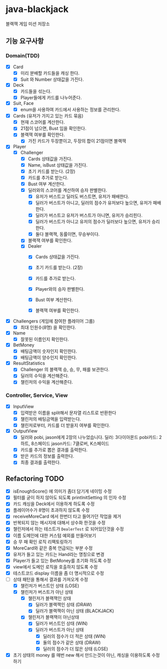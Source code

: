 # java-blackjack

블랙잭 게임 미션 저장소

## 기능 요구사항

### Domain(TDD)

- [x] Card
    - [x] 미리 분배할 카드들을 캐싱 한다.
    - [x] Suit 와 Number 상태값을 가진다.

- [x] Deck
    - [x] 카드들을 섞는다.
    - [x] Player들에게 카드를 나누어준다.

- [x] Suit, Face
    - [x] enum을 사용하여 카드에서 사용하는 정보를 관리한다.

- [x] Cards (유저가 가지고 있는 카드 묶음)
    - [x] 현재 스코어를 계산한다.
    - [x] 21점이 넘으면, Bust 임을 확인한다.
    - [x] 블랙잭 여부를 확인한다.
        - [x] 가진 카드가 두장뿐이고, 두장의 합이 21점이면 블랙잭

- [x] Player
    - [x] Challenger
        - [x] Cards 상태값을 가진다.
        - [x] Name, isBust 상태값을 가진다.
        - [x] 초기 카드를 받는다. (2장)
        - [x] 카드를 추가로 받는다.
        - [x] Bust 여부 계산한다.
        - [x] 딜러와의 스코어를 계산하여 승자 판별한다.
            - [x] 유저가 버스트고 딜러도 버스트면, 유저가 패배한다.
            - [x] 딜러가 버스트가 아니고, 딜러의 점수가 유저보다 높으면, 유저가 패배한다.
            - [x] 딜러가 버스트고 유저가 버스트가 아니면, 유저가 승리힌다.
            - [x] 딜러가 버스트가 아니고 유저의 점수가 딜러보다 높으면, 유저가 승리한다.
            - [x] 둘다 블랙잭, 동률이면, 무승부이다.
        - [x] 블랙잭 여부를 확인한다.
        - [x] Dealer
            - [x] Cards 상태값을 가진다.
            - [x] 초기 카드를 받는다. (2장)
            - [x] 카드를 추가로 받는다.
            - [x] Player와의 승자 판별한다.
            - [x] Bust 여부 계산한다.
            - [x] 블랙잭 여부를 확인한다.


- [x] Challengers (게임에 참여한 플레이어 그룹)
    - [x] 최대 인원수(8명) 을 확인한다.

- [x] Name
    - [x] 잘못된 이름인지 확인한다.

- [x] BetMoney
    - [x] 배팅금액이 숫자인지 확인한다.
    - [x] 배팅금액이 양수인지 확인한다.

- [x] ResultStatistics
    - [x] Challenger 의 블랙잭 승, 승, 무, 패를 보관한다.
    - [x] 딜러의 수익을 계산해준다.
    - [x] 챌린저의 수익을 계산해준다.

### Controller, Service, View

- [x] InputView
    - [x] 입력받은 이름을 split해서 문자열 리스트로 반환한다 
    - [x] 챌린저의 배팅금액을 입력받는다.
    - [x] 챌린저로부터, 카드를 더 받을지 여부를 확인한다.

- [x] OutputView
    - [x] 딜러와 pobi, jason에게 2장의 나누었습니다. 딜러: 3다이아몬드 pobi카드: 2하트, 8스페이드 jason카드: 7클로버, K스페이드
    - [x] 카드를 추가로 뽑은 결과를 출력한다.
    - [x] 받은 카드의 정보를 출력한다.
    - [x] 최종 결과를 출력한다.

## Refactoring TODO

- [x] isEnoughScore() 에 의미가 좀더 담기게 네이밍 수정
- [x] 필터를 굳이 하지 않아도 되도록 printInitSetting 의 인자 수정
- [x] 카드 캐싱을 Deck에서 이용하게 하도록 수정
- [x] 플레이어수가 8명이 초과하지 않도록 수정
- [x] receiveMoreCard 에서 한번더 타고 들어가던 작업을 제거
- [x] 반복되지 않는 메시지에 대해서 상수화 한것을 수정
- [x] 챌린저에서 하는 테스트가 `DealerTest` 로 되어있던것을 수정
- [x] 이름 도메인에 대한 커스텀 예외를 만들어보기
- [x] 승 무 패 확인 로직 리팩토링하기
- [x] MoreCard와 같은 중복 언급되는 부분 수정
- [x] 유저가 들고 있는 카드는 Hand라는 명칭으로 변경
- [x] Player가 들고 있는 BetMoney를 초기화 하도록 수정
- [x] view에서 도메인 로직을 호출하지 않도록 수정
- [x] 테스트코드 display 이름을 좀 더 명시적으로 수정
- [ ] 상태 패턴을 통해서 결과를 가져오게 수정
    - [x] 챌린저가 버스트인 상태 (LOSE)
    - [x] 챌린저가 버스트가 아닌 상태
        - [x] 챌린저가 블랙잭인 상태
            - [x] 딜러가 블랙잭인 상태 (DRAW)
            - [x] 딜러가 블랙잭이 아닌 상태 (BLACKJACK)
        - [x] 챌린저가 블랙잭이 아닌상태
            - [x] 딜러가 버스트인 상태 (WIN)
            - [x] 딜러가 버스트가 아닌 상태
                - [x] 딜러의 점수가 더 적은 상태 (WIN)
                - [x] 둘의 점수가 같은 상태 (DRAW) 
                - [x] 딜러의 점수가 더 많은 상태 (LOSE)
    
- [x] 초기 상태의 money 를 매번 new 해서 만드는것이 아닌, 캐싱을 이용하도록 수정하기
